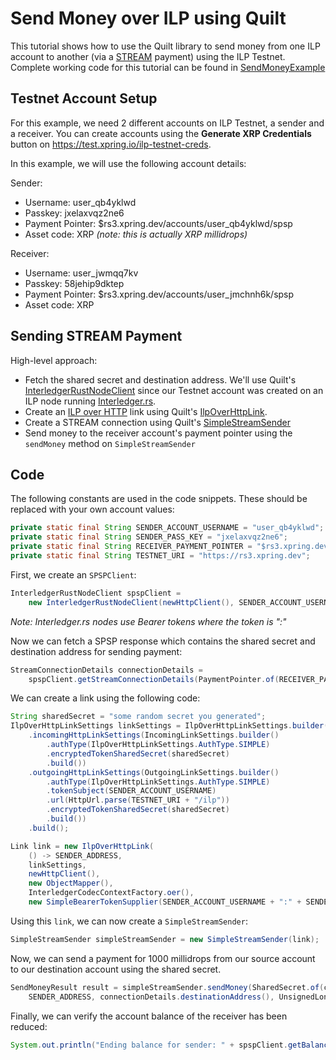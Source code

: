# Send Money over ILP using Quilt

This tutorial shows how to use the Quilt library to send money from one ILP account to another 
(via a [STREAM](https://interledger.org/rfcs/0029-stream/) payment) using the ILP Testnet. 
Complete working code for this tutorial can be found in [SendMoneyExample](./src/main/java/org/interledger/examples/SendMoneyExample.java)

## Testnet Account Setup

For this example, we need 2 different accounts on ILP Testnet, a sender and a receiver. You can create 
accounts using the **Generate XRP Credentials** button on https://test.xpring.io/ilp-testnet-creds.

In this example, we will use the following account details:

Sender:
- Username: user_qb4yklwd
- Passkey: jxelaxvqz2ne6
- Payment Pointer: $rs3.xpring.dev/accounts/user_qb4yklwd/spsp
- Asset code: XRP _(note: this is actually XRP millidrops)_

Receiver:
- Username: user_jwmqq7kv
- Passkey: 58jehip9dktep
- Payment Pointer: $rs3.xpring.dev/accounts/user_jmchnh6k/spsp
- Asset code: XRP

## Sending STREAM Payment

High-level approach:
- Fetch the shared secret and destination address. We'll use Quilt's [InterledgerRustNodeClient](../../spsp-parent/spsp-client/src/main/java/org/interledger/spsp/client/rust/InterledgerRustNodeClient.java)
since our Testnet account was created on an ILP node running  [Interledger.rs](https://github.com/interledger-rs/interledger-rs). 
- Create an [ILP over HTTP](https://interledger.org/rfcs/0035-ilp-over-http/) link using Quilt's 
[IlpOverHttpLink](../../link-parent/link-ilp-over-http/src/main/java/org/interledger/link/http/IlpOverHttpLink.java). 
- Create a STREAM connection using Quilt's [SimpleStreamSender](../../stream-parent/stream-client/src/main/java/org/interledger/stream/sender/SimpleStreamSender.java)
- Send money to the receiver account's payment pointer using the `sendMoney` method on `SimpleStreamSender`

## Code

The following constants are used in the code snippets. These should be replaced with your own account values:
```java
private static final String SENDER_ACCOUNT_USERNAME = "user_qb4yklwd";
private static final String SENDER_PASS_KEY = "jxelaxvqz2ne6";
private static final String RECEIVER_PAYMENT_POINTER = "$rs3.xpring.dev/accounts/user_jwmqq7kv/spsp";
private static final String TESTNET_URI = "https://rs3.xpring.dev";
```

First, we create an `SPSPClient`:
```java
InterledgerRustNodeClient spspClient =
    new InterledgerRustNodeClient(newHttpClient(), SENDER_ACCOUNT_USERNAME + ":" + SENDER_PASS_KEY, TESTNET_URI);
```
*Note: Interledger.rs nodes use Bearer tokens where the token is "<username>:<passkey>"*

Now we can fetch a SPSP response which contains the shared secret and destination address for sending payment:
```java
StreamConnectionDetails connectionDetails =
    spspClient.getStreamConnectionDetails(PaymentPointer.of(RECEIVER_PAYMENT_POINTER));
```

We can create a link using the following code:
```java
String sharedSecret = "some random secret you generated";
IlpOverHttpLinkSettings linkSettings = IlpOverHttpLinkSettings.builder()
    .incomingHttpLinkSettings(IncomingLinkSettings.builder()
        .authType(IlpOverHttpLinkSettings.AuthType.SIMPLE)
        .encryptedTokenSharedSecret(sharedSecret)
        .build())
    .outgoingHttpLinkSettings(OutgoingLinkSettings.builder()
        .authType(IlpOverHttpLinkSettings.AuthType.SIMPLE)
        .tokenSubject(SENDER_ACCOUNT_USERNAME)
        .url(HttpUrl.parse(TESTNET_URI + "/ilp"))
        .encryptedTokenSharedSecret(sharedSecret)
        .build())
    .build();

Link link = new IlpOverHttpLink(
    () -> SENDER_ADDRESS,
    linkSettings,
    newHttpClient(),
    new ObjectMapper(),
    InterledgerCodecContextFactory.oer(),
    new SimpleBearerTokenSupplier(SENDER_ACCOUNT_USERNAME + ":" + SENDER_PASS_KEY));
```

Using this `link`, we can now create a `SimpleStreamSender`:
```java
SimpleStreamSender simpleStreamSender = new SimpleStreamSender(link);
```

Now, we can send a payment for 1000 millidrops from our source account to our destination account using the shared secret.
```java
SendMoneyResult result = simpleStreamSender.sendMoney(SharedSecret.of(connectionDetails.sharedSecret().value()),
    SENDER_ADDRESS, connectionDetails.destinationAddress(), UnsignedLong.valueOf(1000)).get();
```

Finally, we can verify the account balance of the receiver has been reduced:
```java
System.out.println("Ending balance for sender: " + spspClient.getBalance(SENDER_ACCOUNT_USERNAME));
``` 

